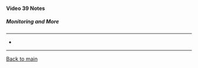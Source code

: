 #### Video 39 Notes

##### Monitoring and More
---
- 

---

[Back to main](https://github.com/rot0xd/CBTNuggets/blob/master/CISSP/README.md)

